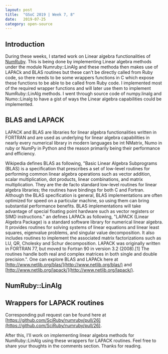 ```yaml
---
layout: post
title:  "GSoC 2019 | Week 7, 8"
date:   2019-07-25
category: open-source
---
```


## Introduction

During these weeks, I started work on Linear algebra functionalities of [NumRuby](https://github.com/SciRuby/numruby). This is being done by implementing Linear algebra methods under the module Numruby::LinAlg and these methoda then makes use of LAPACk and BLAS routines but these can't be directly called from Ruby code, so there needs to be some wrappers functions in C which expose these functions to be able to be called from Ruby code. I implemented most of the required wrapper functions and will later use them to implement NumRuby::LinAlg methods. I went through source code of numpy.linalg and Numo::Linalg to have a gist of ways the Linear algebra capabilities could be implemented.

## BLAS and LAPACK

LAPACK and BLAS are libraries for linear algebra functionalities written in FORTRAN and are used as underlying for linear algebra capabilities in nearly every numerical library in modern languages be int NMatrix, Numo in ruby or NumPy in Python and the reason primarily being their performance and efficiency. 

Wikipedia defines BLAS as following, "Basic Linear Algebra Subprograms (BLAS) is a specification that prescribes a set of low-level routines for performing common linear algebra operations such as vector addition, scalar multiplication, dot products, linear combinations, and matrix multiplication. They are the de facto standard low-level routines for linear algebra libraries; the routines have bindings for both C and Fortran. Although the BLAS specification is general, BLAS implementations are often optimized for speed on a particular machine, so using them can bring substantial performance benefits. BLAS implementations will take advantage of special floating point hardware such as vector registers or SIMD instructions." an defines LAPACk as following, "LAPACK (Linear Algebra Package) is a standard software library for numerical linear algebra. It provides routines for solving systems of linear equations and linear least squares, eigenvalue problems, and singular value decomposition. It also includes routines to implement the associated matrix factorizations such as LU, QR, Cholesky and Schur decomposition. LAPACK was originally written in FORTRAN 77, but moved to Fortran 90 in version 3.2 (2008).[1] The routines handle both real and complex matrices in both single and double precision.". One can explore BLAS and LAPACk here at [http://www.netlib.org/blas/](http://www.netlib.org/blas/) and [http://www.netlib.org/lapack/](http://www.netlib.org/lapack/).

## NumRuby::LinAlg



## Wrappers for LAPACK routines


Corresponding pull request can be found here at [https://github.com/SciRuby/numruby/pull/26](https://github.com/SciRuby/numruby/pull/26).

After this, I'll work on implementing linear algebra methods for NumRuby::LinAlg using these wrappers for LAPACK routines. Feel free to share your thoughts in the comments section. Thanks for reading.
